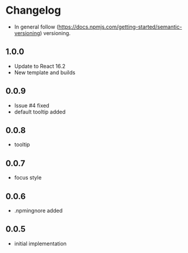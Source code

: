 # Changelog

* In general follow (https://docs.npmjs.com/getting-started/semantic-versioning) versioning.

## <next>

## 1.0.0
* Update to React 16.2
* New template and builds

## 0.0.9
* Issue #4 fixed
* default tooltip added

## 0.0.8
* tooltip

## 0.0.7
* focus style 

## 0.0.6
* .npmingnore added

## 0.0.5
* initial implementation